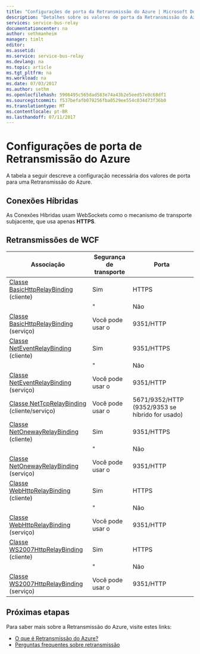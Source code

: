 ```yaml
---
title: "Configurações de porta da Retransmissão do Azure | Microsoft Docs"
description: "Detalhes sobre os valores de porta da Retransmissão do Azure."
services: service-bus-relay
documentationcenter: na
author: sethmanheim
manager: timlt
editor: 
ms.assetid: 
ms.service: service-bus-relay
ms.devlang: na
ms.topic: article
ms.tgt_pltfrm: na
ms.workload: na
ms.date: 07/03/2017
ms.author: sethm
ms.openlocfilehash: 5906495c565dad583e74a43b2e5eed57e0c68df1
ms.sourcegitcommit: f537befafb079256fba0529ee554c034d73f36b0
ms.translationtype: MT
ms.contentlocale: pt-BR
ms.lasthandoff: 07/11/2017
---
```

# <a name="azure-relay-port-settings"></a>Configurações de porta de Retransmissão do Azure

A tabela a seguir descreve a configuração necessária dos valores de porta para uma Retransmissão do Azure.

## <a name="hybrid-connections"></a>Conexões Híbridas
As Conexões Híbridas usam WebSockets como o mecanismo de transporte subjacente, que usa apenas **HTTPS**. 

## <a name="wcf-relays"></a>Retransmissões de WCF
  
|Associação|Segurança de transporte|Porta|  
|-------------|------------------------|----------|  
|[Classe BasicHttpRelayBinding](/dotnet/api/microsoft.servicebus.basichttprelaybinding) (cliente)|Sim|HTTPS| 
| |" |Não|HTTP|  
|[Classe BasicHttpRelayBinding](/dotnet/api/microsoft.servicebus.basichttprelaybinding) (serviço)|Você pode usar o|9351/HTTP|  
|[Classe NetEventRelayBinding](/dotnet/api/microsoft.servicebus.neteventrelaybinding) (cliente)|Sim|9351/HTTPS|  
||" |Não|9350/HTTP|  
|[Classe NetEventRelayBinding](/dotnet/api/microsoft.servicebus.neteventrelaybinding) (serviço)|Você pode usar o|9351/HTTP|  
|[Classe NetTcpRelayBinding](/dotnet/api/microsoft.servicebus.nettcprelaybinding) (cliente/serviço)|Você pode usar o|5671/9352/HTTP (9352/9353 se híbrido for usado)|  
|[Classe NetOnewayRelayBinding](/dotnet/api/microsoft.servicebus.netonewayrelaybinding) (cliente)|Sim|9351/HTTPS|  
||" |Não|9350/HTTP|  
|[Classe NetOnewayRelayBinding](/dotnet/api/microsoft.servicebus.netonewayrelaybinding) (serviço)|Você pode usar o|9351/HTTP|  
|[Classe WebHttpRelayBinding](/dotnet/api/microsoft.servicebus.webhttprelaybinding) (cliente)|Sim|HTTPS|  
||" |Não|HTTP|  
|[Classe WebHttpRelayBinding](/dotnet/api/microsoft.servicebus.webhttprelaybinding) (serviço)|Você pode usar o|9351/HTTP|  
|[Classe WS2007HttpRelayBinding](/dotnet/api/microsoft.servicebus.ws2007httprelaybinding) (cliente)|Sim|HTTPS|  
||" |Não|HTTP|  
|[Classe WS2007HttpRelayBinding](/dotnet/api/microsoft.servicebus.ws2007httprelaybinding) (serviço)|Você pode usar o|9351/HTTP|

## <a name="next-steps"></a>Próximas etapas
Para saber mais sobre a Retransmissão do Azure, visite estes links:
* [O que é Retransmissão do Azure?](relay-what-is-it.md)
* [Perguntas frequentes sobre retransmissão](relay-faq.md)